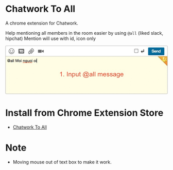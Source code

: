 # Chatwork To All
A chrome extension for Chatwork.

Help mentioning all members in the room easier by using `@all` (liked slack, hipchat)
Mention will use with id, icon only

![Sample](dist/sample.gif?raw=true "Sample")

# Install from Chrome Extension Store
- [Chatwork To All](https://chrome.google.com/webstore/detail/chatwork-to-all/pfaadngdpaokechkeccaimodnieinmlo)

# Note
- Moving mouse out of text box to make it work.
